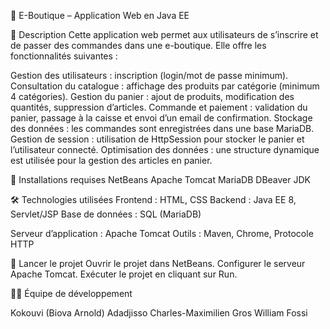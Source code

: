 📌 E-Boutique – Application Web en Java EE

📖 Description Cette application web permet aux utilisateurs de s’inscrire et de passer des commandes dans une e-boutique. Elle offre les fonctionnalités suivantes :

Gestion des utilisateurs : inscription (login/mot de passe minimum). 
Consultation du catalogue : affichage des produits par catégorie (minimum 4 catégories). 
Gestion du panier : ajout de produits, modification des quantités, suppression d’articles. 
Commande et paiement : validation du panier, passage à la caisse et envoi d’un email de confirmation. 
Stockage des données : les commandes sont enregistrées dans une base MariaDB. 
Gestion de session : utilisation de HttpSession pour stocker le panier et l’utilisateur connecté. 
Optimisation des données : une structure dynamique est utilisée pour la gestion des articles en panier.

🔧 Installations requises NetBeans Apache Tomcat MariaDB DBeaver JDK

🛠 Technologies utilisées Frontend : HTML, CSS Backend : Java EE 8, Servlet/JSP Base de données : SQL (MariaDB)

Serveur d’application : Apache Tomcat Outils : Maven, Chrome, Protocole HTTP 

🚀 Lancer le projet Ouvrir le projet dans NetBeans. 
Configurer le serveur Apache Tomcat. 
Exécuter le projet en cliquant sur Run.

👨‍💻 Équipe de développement

Kokouvi (Biova Arnold) Adadjisso 
Charles-Maximilien Gros 
William Fossi
